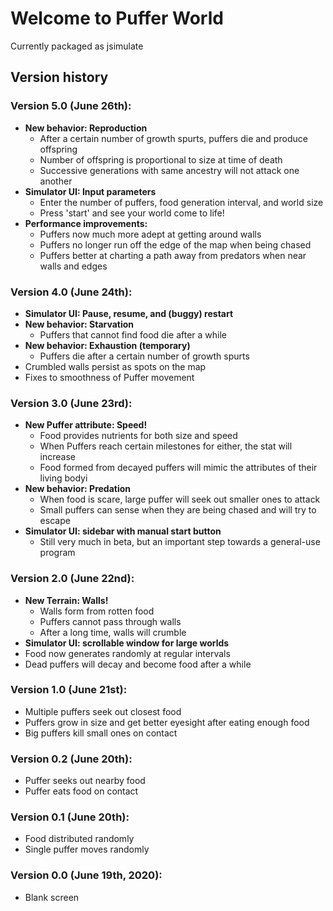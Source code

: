 # Welcome to Puffer World
Currently packaged as jsimulate

## Version history

### Version 5.0 (June 26th):
  - **New behavior: Reproduction**
    - After a certain number of growth spurts, puffers die and produce offspring 
    - Number of offspring is proportional to size at time of death
    - Successive generations with same ancestry will not attack one another
  - **Simulator UI: Input parameters**
    - Enter the number of puffers, food generation interval, and world size
    - Press 'start' and see your world come to life!
  - **Performance improvements:**
    - Puffers now much more adept at getting around walls
    - Puffers no longer run off the edge of the map when being chased
    - Puffers better at charting a path away from predators when near walls and edges

### Version 4.0 (June 24th):
  - **Simulator UI: Pause, resume, and (buggy) restart**
  - **New behavior: Starvation**
    - Puffers that cannot find food die after a while
  - **New behavior: Exhaustion (temporary)**
    - Puffers die after a certain number of growth spurts
  - Crumbled walls persist as spots on the map
  - Fixes to smoothness of Puffer movement

### Version 3.0 (June 23rd):
  - **New Puffer attribute: Speed!**
    - Food provides nutrients for both size and speed
    - When Puffers reach certain milestones for either, the stat will increase
    - Food formed from decayed puffers will mimic the attributes of their living bodyi
  - **New behavior: Predation**
    - When food is scare, large puffer will seek out smaller ones to attack
    - Small puffers can sense when they are being chased and will try to escape
  - **Simulator UI: sidebar with manual start button**
    - Still very much in beta, but an important step towards a general-use program

### Version 2.0 (June 22nd):
  - **New Terrain: Walls!**
    - Walls form from rotten food
    - Puffers cannot pass through walls
    - After a long time, walls will crumble
  - **Simulator UI: scrollable window for large worlds**
  - Food now generates randomly at regular intervals
  - Dead puffers will decay and become food after a while

### Version 1.0 (June 21st):
  - Multiple puffers seek out closest food
  - Puffers grow in size and get better eyesight after eating enough food
  - Big puffers kill small ones on contact

### Version 0.2 (June 20th):
  - Puffer seeks out nearby food
  - Puffer eats food on contact

### Version 0.1 (June 20th):
  - Food distributed randomly
  - Single puffer moves randomly

### Version 0.0 (June 19th, 2020):
  - Blank screen

